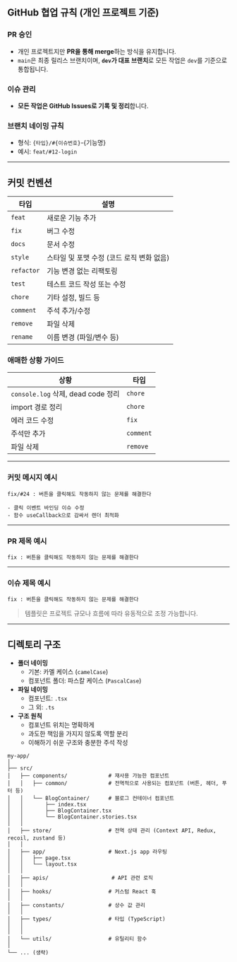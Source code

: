## GitHub 협업 규칙 (개인 프로젝트 기준)

### PR 승인

-   개인 프로젝트지만 **PR을 통해 merge**하는 방식을 유지합니다.
-   `main`은 최종 릴리스 브랜치이며, **`dev`가 대표 브랜치**로 모든 작업은 `dev`를 기준으로 통합됩니다.

### 이슈 관리

-   **모든 작업은 GitHub Issues로 기록 및 정리**합니다.

### 브랜치 네이밍 규칙

-   형식: `{타입}/#{이슈번호}`-{기능명}
-   예시: `feat/#12-login`

---

## 커밋 컨벤션

| 타입       | 설명                                      |
| ---------- | ----------------------------------------- |
| `feat`     | 새로운 기능 추가                          |
| `fix`      | 버그 수정                                 |
| `docs`     | 문서 수정                                 |
| `style`    | 스타일 및 포맷 수정 (코드 로직 변화 없음) |
| `refactor` | 기능 변경 없는 리팩토링                   |
| `test`     | 테스트 코드 작성 또는 수정                |
| `chore`    | 기타 설정, 빌드 등                        |
| `comment`  | 주석 추가/수정                            |
| `remove`   | 파일 삭제                                 |
| `rename`   | 이름 변경 (파일/변수 등)                  |

### 애매한 상황 가이드

| 상황                               | 타입      |
| ---------------------------------- | --------- |
| `console.log` 삭제, dead code 정리 | `chore`   |
| import 경로 정리                   | `chore`   |
| 에러 코드 수정                     | `fix`     |
| 주석만 추가                        | `comment` |
| 파일 삭제                          | `remove`  |

---

### 커밋 메시지 예시

```
fix/#24 : 버튼을 클릭해도 작동하지 않는 문제를 해결한다

- 클릭 이벤트 바인딩 이슈 수정
- 함수 useCallback으로 감싸서 렌더 최적화
```

---

### PR 제목 예시

```
fix : 버튼을 클릭해도 작동하지 않는 문제를 해결한다
```

---

### 이슈 제목 예시

```
fix : 버튼을 클릭해도 작동하지 않는 문제를 해결한다
```

> 템플릿은 프로젝트 규모나 흐름에 따라 유동적으로 조정 가능합니다.

---

## 디렉토리 구조

-   **폴더 네이밍**
    -   기본: 카멜 케이스 (`camelCase`)
    -   컴포넌트 폴더: 파스칼 케이스 (`PascalCase`)
-   **파일 네이밍**
    -   컴포넌트: `.tsx`
    -   그 외: `.ts`
-   **구조 원칙**
    -   컴포넌트 위치는 명확하게
    -   과도한 책임을 가지지 않도록 역할 분리
    -   이해하기 쉬운 구조와 충분한 주석 작성

```
my-app/
│
├── src/
│   ├── components/             # 재사용 가능한 컴포넌트
│   │   ├── common/             # 전역적으로 사용되는 컴포넌트 (버튼, 헤더, 푸터 등)
│   │   └── BlogContainer/      # 블로그 컨테이너 컴포넌트
│   │       ├── index.tsx
│   │       ├── BlogContainer.tsx
│   │       └── BlogContainer.stories.tsx
│   │
│   ├── store/                  # 전역 상태 관리 (Context API, Redux, recoil, zustand 등)
│   │
│   ├── app/                    # Next.js app 라우팅
│   │   ├── page.tsx
│   │   └── layout.tsx
│   │
│   ├── apis/                    # API 관련 로직
│   │
│   ├── hooks/                  # 커스텀 React 훅
│   │
│   ├── constants/              # 상수 값 관리
│   │
│   ├── types/                  # 타입 (TypeScript)
│   │
│   │
│   └── utils/                  # 유틸리티 함수
│
└── ... (생략)
```
